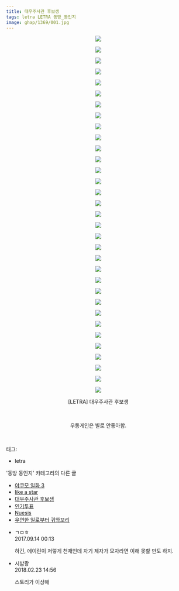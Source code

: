 ```yaml
---
title: 대우주사관 후보생
tags: letra LETRA 동방_동인지
image: ghap/1369/001.jpg
---
```

<div class="article">
<p style="text-align: center; clear: none; float: none;"><img src="{{ site.nasurl }}/ghap/1369/001.jpg"/></p>
<p style="text-align: center; clear: none; float: none;"><img src="{{ site.nasurl }}/ghap/1369/002.jpg"/></p>
<p style="text-align: center; clear: none; float: none;"><img src="{{ site.nasurl }}/ghap/1369/003.jpg"/></p>
<p style="text-align: center; clear: none; float: none;"><img src="{{ site.nasurl }}/ghap/1369/004.jpg"/></p>
<p style="text-align: center; clear: none; float: none;"><img src="{{ site.nasurl }}/ghap/1369/005.jpg"/></p>
<p style="text-align: center; clear: none; float: none;"><img src="{{ site.nasurl }}/ghap/1369/006.jpg"/></p>
<p style="text-align: center; clear: none; float: none;"><img src="{{ site.nasurl }}/ghap/1369/007.jpg"/></p>
<p style="text-align: center; clear: none; float: none;"><img src="{{ site.nasurl }}/ghap/1369/008.jpg"/></p>
<p style="text-align: center; clear: none; float: none;"><img src="{{ site.nasurl }}/ghap/1369/009.jpg"/></p>
<p style="text-align: center; clear: none; float: none;"><img src="{{ site.nasurl }}/ghap/1369/010.jpg"/></p>
<p style="text-align: center; clear: none; float: none;"><img src="{{ site.nasurl }}/ghap/1369/011.jpg"/></p>
<p style="text-align: center; clear: none; float: none;"><img src="{{ site.nasurl }}/ghap/1369/012.jpg"/></p>
<p style="text-align: center; clear: none; float: none;"><img src="{{ site.nasurl }}/ghap/1369/013.jpg"/></p>
<p style="text-align: center; clear: none; float: none;"><img src="{{ site.nasurl }}/ghap/1369/014.jpg"/></p>
<p style="text-align: center; clear: none; float: none;"><img src="{{ site.nasurl }}/ghap/1369/015.jpg"/></p>
<p style="text-align: center; clear: none; float: none;"><img src="{{ site.nasurl }}/ghap/1369/016.jpg"/></p>
<p style="text-align: center; clear: none; float: none;"><img src="{{ site.nasurl }}/ghap/1369/017.jpg"/></p>
<p style="text-align: center; clear: none; float: none;"><img src="{{ site.nasurl }}/ghap/1369/018.jpg"/></p>
<p style="text-align: center; clear: none; float: none;"><img src="{{ site.nasurl }}/ghap/1369/019.jpg"/></p>
<p style="text-align: center; clear: none; float: none;"><img src="{{ site.nasurl }}/ghap/1369/020.jpg"/></p>
<p style="text-align: center; clear: none; float: none;"><img src="{{ site.nasurl }}/ghap/1369/021.jpg"/></p>
<p style="text-align: center; clear: none; float: none;"><img src="{{ site.nasurl }}/ghap/1369/022.jpg"/></p>
<p style="text-align: center; clear: none; float: none;"><img src="{{ site.nasurl }}/ghap/1369/023.jpg"/></p>
<p style="text-align: center; clear: none; float: none;"><img src="{{ site.nasurl }}/ghap/1369/024.jpg"/></p>
<p style="text-align: center; clear: none; float: none;"><img src="{{ site.nasurl }}/ghap/1369/025.jpg"/></p>
<p style="text-align: center; clear: none; float: none;"><img src="{{ site.nasurl }}/ghap/1369/026.jpg"/></p>
<p style="text-align: center; clear: none; float: none;"><img src="{{ site.nasurl }}/ghap/1369/027.jpg"/></p>
<p style="text-align: center; clear: none; float: none;"><img src="{{ site.nasurl }}/ghap/1369/028.jpg"/></p>
<p style="text-align: center; clear: none; float: none;"><img src="{{ site.nasurl }}/ghap/1369/029.jpg"/></p>
<p style="text-align: center; clear: none; float: none;"><img src="{{ site.nasurl }}/ghap/1369/030.jpg"/></p>
<p style="text-align: center; clear: none; float: none;"><img src="{{ site.nasurl }}/ghap/1369/031.jpg"/></p>
<p style="text-align: center; clear: none; float: none;"><img src="{{ site.nasurl }}/ghap/1369/032.jpg"/></p>
<p style="text-align: center; clear: none; float: none;"><img src="{{ site.nasurl }}/ghap/1369/033.jpg"/></p>
<p style="text-align: center; clear: none; float: none;">[LETRA] 대우주사관 후보생</p>
<p style="text-align: center; clear: none; float: none;"><br/></p>
<p style="text-align: center; clear: none; float: none;">우동게인은 별로 안좋아함.</p>
<p><br/></p>
</div><div class="tagTrail">
<p>태그: </p>
<ul>
<li>letra</li>
</ul>
</div><div class="another">
<p>'동방 동인지' 카테고리의 다른 글</p>
<ul>
<li><a href="/2016-08-06-ghap_1371">야쿠모 일화 3</a></li>
<li><a href="/2016-08-05-ghap_1370">like a star</a></li>
<li><a href="/2016-08-05-ghap_1369">대우주사관 후보생</a></li>
<li><a href="/2016-08-05-ghap_1368">인기투표</a></li>
<li><a href="/2016-08-05-ghap_1367">Nuesis</a></li>
<li><a href="/2016-08-05-ghap_1366">우연한 일로부터 귀와꼬리</a></li>
</ul>
</div><div class="cb_module cb_fluid">
<div class="cb_wrt cb_profile">
<div class="comment">
<ul>
<li class="cb_thumb_off" id="comment15082529">
<div class="cb_comment_area">
<div class="cb_info_area">
<div class="cb_section">
<span class="cb_nick_name">ㄱㅁㅎ</span>
</div>
<div class="cb_section">
<span class="cb_date">2017.09.14 00:13 </span>
</div>
</div>
<div class="cb_dsc_comment">
<p class="cb_dsc">
											하긴, 에이린이 저렇게 천재인데 자기 제자가 모자라면 이해 못할 만도 하지.
										</p>
</div>
</div></li>
<li class="cb_thumb_off" id="comment15205130">
<div class="cb_comment_area">
<div class="cb_info_area">
<div class="cb_section">
<span class="cb_nick_name">시밤쾅</span>
</div>
<div class="cb_section">
<span class="cb_date">2018.02.23 14:56 </span>
</div>
</div>
<div class="cb_dsc_comment">
<p class="cb_dsc">
											스토리가 이상해
										</p>
</div>
</div></li>
</ul>
</div>
</div><!-- commentList close -->
</div>